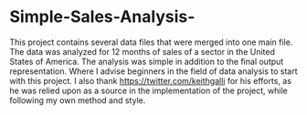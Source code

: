 # Simple-Sales-Analysis-
This project contains several data files that were merged into one main file. The data was analyzed for 12 months of sales of a sector in the United States of America.
The analysis was simple in addition to the final output representation. Where I advise beginners in the field of data analysis to start with this project. I also thank https://twitter.com/keithgalli for his efforts, as he was relied upon as a source in the implementation of the project, while following my own method and style.
